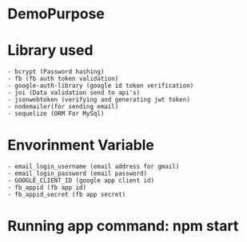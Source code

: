 # DemoPurpose


# Library used
    - bcrypt (Password hashing)
    - fb (fb auth token validation)
    - google-auth-library (google id token verification)
    - joi (Data validation send to api's)
    - jsonwebtoken (verifying and generating jwt token)
    - nodemailer(for sending email)
    - sequelize (ORM For MySql)
    

# Envorinment Variable
    - email_login_username (email address for gmail)
    - email_login_password (email password)
    - GOOGLE_CLIENT_ID (google app client id)
    - fb_appid (fb app id)
    - fb_appid_secret (fb app secret)


# Running app command:  npm start
